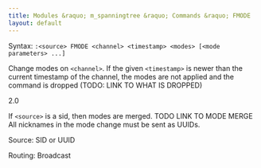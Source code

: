 ```yaml
---
title: Modules &raquo; m_spanningtree &raquo; Commands &raquo; FMODE
layout: default
---
```


Syntax:
`:<source> FMODE <channel> <timestamp> <modes> [<mode parameters> ...]`

Change modes on `<channel>`.
If the given `<timestamp>` is newer than the current timestamp of the channel, the modes are not applied and the command is dropped (TODO: LINK TO WHAT IS DROPPED)

2.0

If `<source>` is a sid, then modes are merged. TODO LINK TO MODE MERGE
All nicknames in the mode change must be sent as UUIDs.

Source:
SID or UUID

Routing:
Broadcast